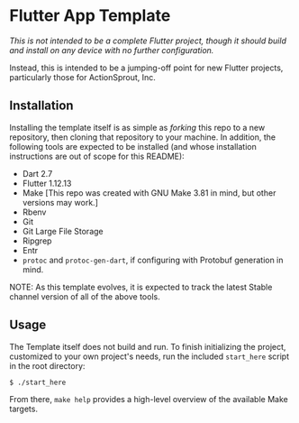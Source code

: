 # Flutter App Template

_This is not intended to be a complete Flutter project, though it should build and install on any device with no further configuration._

Instead, this is intended to be a jumping-off point for new Flutter projects, particularly those for ActionSprout, Inc.

## Installation

Installing the template itself is as simple as _forking_ this repo to a new repository, then cloning that repository to your machine. In addition, the following tools are expected to be installed (and whose installation instructions are out of scope for this README):

- Dart 2.7
- Flutter 1.12.13
- Make [This repo was created with GNU Make 3.81 in mind, but other versions may work.]
- Rbenv
- Git
- Git Large File Storage
- Ripgrep
- Entr
- `protoc` and `protoc-gen-dart`, if configuring with Protobuf generation in mind.

NOTE: As this template evolves, it is expected to track the latest Stable channel version of all of the above tools.

## Usage

The Template itself does not build and run. To finish initializing the project, customized to your own project's needs, run the included `start_here` script in the root directory:

```
$ ./start_here
```

From there, `make help` provides a high-level overview of the available Make targets.
